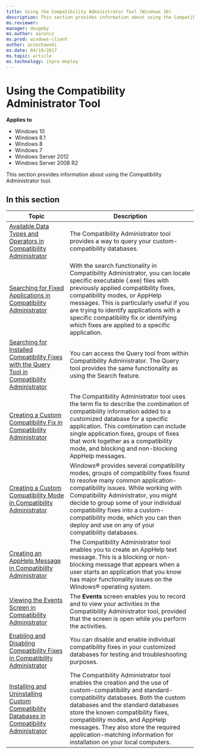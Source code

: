 ```yaml
---
title: Using the Compatibility Administrator Tool (Windows 10)
description: This section provides information about using the Compatibility Administrator tool.
ms.reviewer: 
manager: dougeby
ms.author: aaroncz
ms.prod: windows-client
author: aczechowski
ms.date: 04/19/2017
ms.topic: article
ms.technology: itpro-deploy
---
```


# Using the Compatibility Administrator Tool


**Applies to**

-   Windows 10
-   Windows 8.1
-   Windows 8
-   Windows 7
-   Windows Server 2012
-   Windows Server 2008 R2

This section provides information about using the Compatibility Administrator tool.

## In this section


|Topic|Description|
|--- |--- |
|[Available Data Types and Operators in Compatibility Administrator](available-data-types-and-operators-in-compatibility-administrator.md)|The Compatibility Administrator tool provides a way to query your custom-compatibility databases.|
|[Searching for Fixed Applications in Compatibility Administrator](searching-for-fixed-applications-in-compatibility-administrator.md)|With the search functionality in Compatibility Administrator, you can locate specific executable (.exe) files with previously applied compatibility fixes, compatibility modes, or AppHelp messages. This is particularly useful if you are trying to identify applications with a specific compatibility fix or identifying which fixes are applied to a specific application.|
|[Searching for Installed Compatibility Fixes with the Query Tool in Compatibility Administrator](searching-for-installed-compatibility-fixes-with-the-query-tool-in-compatibility-administrator.md)|You can access the Query tool from within Compatibility Administrator. The Query tool provides the same functionality as using the Search feature.|
|[Creating a Custom Compatibility Fix in Compatibility Administrator](creating-a-custom-compatibility-fix-in-compatibility-administrator.md)|The Compatibility Administrator tool uses the term fix to describe the combination of compatibility information added to a customized database for a specific application. This combination can include single application fixes, groups of fixes that work together as a compatibility mode, and blocking and non-blocking AppHelp messages.|
|[Creating a Custom Compatibility Mode in Compatibility Administrator](creating-a-custom-compatibility-mode-in-compatibility-administrator.md)|Windows® provides several compatibility modes, groups of compatibility fixes found to resolve many common application-compatibility issues. While working with Compatibility Administrator, you might decide to group some of your individual compatibility fixes into a custom-compatibility mode, which you can then deploy and use on any of your compatibility databases.|
|[Creating an AppHelp Message in Compatibility Administrator](creating-an-apphelp-message-in-compatibility-administrator.md)|The Compatibility Administrator tool enables you to create an AppHelp text message. This is a blocking or non-blocking message that appears when a user starts an application that you know has major functionality issues on the Windows® operating system.|
|[Viewing the Events Screen in Compatibility Administrator](viewing-the-events-screen-in-compatibility-administrator.md)|The **Events** screen enables you to record and to view your activities in the Compatibility Administrator tool, provided that the screen is open while you perform the activities.|
|[Enabling and Disabling Compatibility Fixes in Compatibility Administrator](enabling-and-disabling-compatibility-fixes-in-compatibility-administrator.md)|You can disable and enable individual compatibility fixes in your customized databases for testing and troubleshooting purposes.|
|[Installing and Uninstalling Custom Compatibility Databases in Compatibility Administrator](installing-and-uninstalling-custom-compatibility-databases-in-compatibility-administrator.md)|The Compatibility Administrator tool enables the creation and the use of custom-compatibility and standard-compatibility databases. Both the custom databases and the standard databases store the known compatibility fixes, compatibility modes, and AppHelp messages. They also store the required application-matching information for installation on your local computers.|




